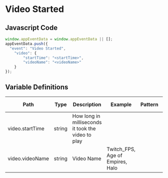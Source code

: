 # Video Started

### 

## Javascript Code
```js
window.appEventData = window.appEventData || [];
appEventData.push({
  "event": "Video Started",
    "video": {
        "startTime": "<startTime>",
        "videoName": "<videoName>"
    }
});
```

## Variable Definitions

|Path|Type|Description|Example|Pattern|Min Length|Max Length|Minimum|Maximum|Multiple Of|
| --- | --- | --- | --- | --- | --- | --- | --- | --- | --- |
|video.startTime|string|How long in milliseconds it took the video to play||||||||
|video.videoName|string|Video Name|Twitch\_FPS, Age of Empires, Halo|||||||




